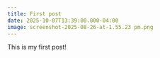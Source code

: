 ```yaml
---
title: First post
date: 2025-10-07T13:39:00.000-04:00
image: screenshot-2025-08-26-at-1.55.23 pm.png
---
```

This is my first post!
